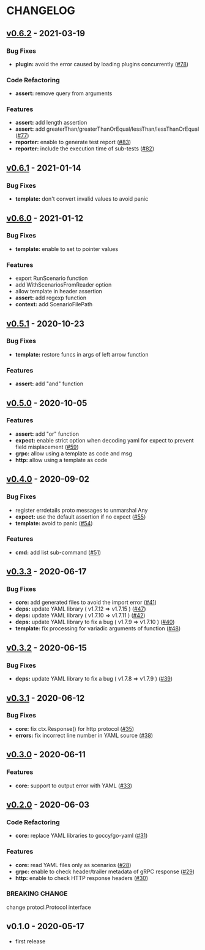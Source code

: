 # CHANGELOG

<a name="v0.6.2"></a>
## [v0.6.2] - 2021-03-19
### Bug Fixes
- **plugin:** avoid the error caused by loading plugins concurrently ([#78](https://github.com/zoncoen/scenarigo/issues/78))

### Code Refactoring
- **assert:** remove query from arguments

### Features
- **assert:** add length assertion
- **assert:** add greaterThan/greaterThanOrEqual/lessThan/lessThanOrEqual ([#77](https://github.com/zoncoen/scenarigo/issues/77))
- **reporter:** enable to generate test report ([#83](https://github.com/zoncoen/scenarigo/issues/83))
- **reporter:** include the execution time of sub-tests ([#82](https://github.com/zoncoen/scenarigo/issues/82))

<a name="v0.6.1"></a>
## [v0.6.1] - 2021-01-14
### Bug Fixes
- **template:** don't convert invalid values to avoid panic

<a name="v0.6.0"></a>
## [v0.6.0] - 2021-01-12
### Bug Fixes
- **template:** enable to set to pointer values

### Features
- export RunScenario function
- add WithScenariosFromReader option
- allow template in header assertion
- **assert:** add regexp function
- **context:** add ScenarioFilePath

<a name="v0.5.1"></a>
## [v0.5.1] - 2020-10-23
### Bug Fixes
- **template:** restore funcs in args of left arrow function

### Features
- **assert:** add "and" function

<a name="v0.5.0"></a>
## [v0.5.0] - 2020-10-05
### Features
- **assert:** add "or" function
- **expect:** enable strict option when decoding yaml for expect to prevent field misplacement ([#59](https://github.com/zoncoen/scenarigo/issues/59))
- **grpc:** allow using a template as code and msg
- **http:** allow using a template as code

<a name="v0.4.0"></a>
## [v0.4.0] - 2020-09-02
### Bug Fixes
- register errdetails proto messages to unmarshal Any
- **expect:** use the default assertion if no expect ([#55](https://github.com/zoncoen/scenarigo/issues/55))
- **template:** avoid to panic ([#54](https://github.com/zoncoen/scenarigo/issues/54))

### Features
- **cmd:** add list sub-command ([#51](https://github.com/zoncoen/scenarigo/issues/51))

<a name="v0.3.3"></a>
## [v0.3.3] - 2020-06-17
### Bug Fixes
- **core:** add generated files to avoid the import error ([#41](https://github.com/zoncoen/scenarigo/issues/41))
- **deps:** update YAML library ( v1.7.12 => v1.7.15 ) ([#47](https://github.com/zoncoen/scenarigo/issues/47))
- **deps:** update YAML library ( v1.7.10 => v1.7.11 ) ([#42](https://github.com/zoncoen/scenarigo/issues/42))
- **deps:** update YAML library to fix a bug ( v1.7.9 => v1.7.10 ) ([#40](https://github.com/zoncoen/scenarigo/issues/40))
- **template:** fix processing for variadic arguments of function ([#48](https://github.com/zoncoen/scenarigo/issues/48))

<a name="v0.3.2"></a>
## [v0.3.2] - 2020-06-15
### Bug Fixes
- **deps:** update YAML library to fix a bug ( v1.7.8 => v1.7.9 ) ([#39](https://github.com/zoncoen/scenarigo/issues/39))

<a name="v0.3.1"></a>
## [v0.3.1] - 2020-06-12
### Bug Fixes
- **core:** fix ctx.Response() for http protocol ([#35](https://github.com/zoncoen/scenarigo/issues/35))
- **errors:** fix incorrect line number in YAML source ([#38](https://github.com/zoncoen/scenarigo/issues/38))

<a name="v0.3.0"></a>
## [v0.3.0] - 2020-06-11
### Features
- **core:** support to output error with YAML ([#33](https://github.com/zoncoen/scenarigo/issues/33))

<a name="v0.2.0"></a>
## [v0.2.0] - 2020-06-03
### Code Refactoring
- **core:** replace YAML libraries to goccy/go-yaml ([#31](https://github.com/zoncoen/scenarigo/issues/31))

### Features
- **core:** read YAML files only as scenarios ([#28](https://github.com/zoncoen/scenarigo/issues/28))
- **grpc:** enable to check header/trailer metadata of gRPC response ([#29](https://github.com/zoncoen/scenarigo/issues/29))
- **http:** enable to check HTTP response headers ([#30](https://github.com/zoncoen/scenarigo/issues/30))

### BREAKING CHANGE

change protocl.Protocol interface

<a name="v0.1.0"></a>
## v0.1.0 - 2020-05-17
- first release


[v0.6.2]: https://github.com/zoncoen/scenarigo/compare/v0.6.1...v0.6.2
[v0.6.1]: https://github.com/zoncoen/scenarigo/compare/v0.6.0...v0.6.1
[v0.6.0]: https://github.com/zoncoen/scenarigo/compare/v0.5.1...v0.6.0
[v0.5.1]: https://github.com/zoncoen/scenarigo/compare/v0.5.0...v0.5.1
[v0.5.0]: https://github.com/zoncoen/scenarigo/compare/v0.4.0...v0.5.0
[v0.4.0]: https://github.com/zoncoen/scenarigo/compare/v0.3.3...v0.4.0
[v0.3.3]: https://github.com/zoncoen/scenarigo/compare/v0.3.2...v0.3.3
[v0.3.2]: https://github.com/zoncoen/scenarigo/compare/v0.3.1...v0.3.2
[v0.3.1]: https://github.com/zoncoen/scenarigo/compare/v0.3.0...v0.3.1
[v0.3.0]: https://github.com/zoncoen/scenarigo/compare/v0.2.0...v0.3.0
[v0.2.0]: https://github.com/zoncoen/scenarigo/compare/v0.1.0...v0.2.0
